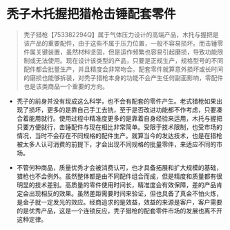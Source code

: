 # 秃子木托握把猎枪击锤配套零件


> 秃子猎枪【753382294Q】属于气体压力设计的高端产品，木托与握把是该产品的重要配件，由于这些不属于压力位置，一般不容易损坏。而击锤零件属关键装置，虽然材料坚固，但是运作频繁也容易引起磨损，导致功能限制或无法使用。现在设计该类型的产品，只要是正规生产，规格型号的不同配件都会批量生产，并且精度会非常吻合。配套零件就算意外损坏或长时间的磨损也能够拆装，对秃子猎枪本身的功能不会产生任何副面影响，零配件也是该类商品一个重要的方向。

- 秃子的前身并没有现成这么科学，也不会有配套的零件产生。老式猎枪如果出现了损坏，更多的是靠自己手工去铣，至于是否改进功能都不作考虑，只要凑合着能用就行。使用过程中精准度更多的是靠着自身经验来运用，木托与握把只要方便就行，击锤配件与现在相比非常简单。受限于技术限制，也受市场的情况，当时不会存在不同规格的配件生产。就算当今的发达技术，也是在猎枪被太多人认可消费的前提下，才会出现不同规格的批量零件，来适应不同的市场。

- 不管何种商品，质量优秀才会被消费认可，也才具备拓展和扩大规模的基础，猎枪也不会例外。虽然整体都是由不同配件组合而成，但是精度和质量都有很明显的技术差别。高质量的零件使用时间长，精准度会有效保障，差的产品肯定会出现相反的效果。虽然差距需要时间来验证，但也具备了真金不怕火炼，是金子就一定发光的效应。经商追求的是效益，效益的来源是客户，客户需要的是优秀产品，这是一个连锁反应，秃子猎枪的配套零件市场的发展也离不开这种定律。
